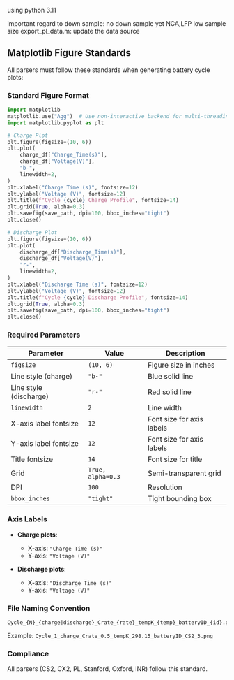 using python 3.11

important
regard to down sample: no down sample yet
NCA,LFP low sample size
export_pl_data.m: update the data source

## Matplotlib Figure Standards

All parsers must follow these standards when generating battery cycle plots:

### Standard Figure Format

```python
import matplotlib
matplotlib.use("Agg")  # Use non-interactive backend for multi-threading
import matplotlib.pyplot as plt

# Charge Plot
plt.figure(figsize=(10, 6))
plt.plot(
    charge_df["Charge_Time(s)"],
    charge_df["Voltage(V)"],
    "b-",
    linewidth=2,
)
plt.xlabel("Charge Time (s)", fontsize=12)
plt.ylabel("Voltage (V)", fontsize=12)
plt.title(f"Cycle {cycle} Charge Profile", fontsize=14)
plt.grid(True, alpha=0.3)
plt.savefig(save_path, dpi=100, bbox_inches="tight")
plt.close()

# Discharge Plot
plt.figure(figsize=(10, 6))
plt.plot(
    discharge_df["Discharge_Time(s)"],
    discharge_df["Voltage(V)"],
    "r-",
    linewidth=2,
)
plt.xlabel("Discharge Time (s)", fontsize=12)
plt.ylabel("Voltage (V)", fontsize=12)
plt.title(f"Cycle {cycle} Discharge Profile", fontsize=14)
plt.grid(True, alpha=0.3)
plt.savefig(save_path, dpi=100, bbox_inches="tight")
plt.close()
```

### Required Parameters

| Parameter | Value | Description |
|-----------|-------|-------------|
| `figsize` | `(10, 6)` | Figure size in inches |
| Line style (charge) | `"b-"` | Blue solid line |
| Line style (discharge) | `"r-"` | Red solid line |
| `linewidth` | `2` | Line width |
| X-axis label fontsize | `12` | Font size for axis labels |
| Y-axis label fontsize | `12` | Font size for axis labels |
| Title fontsize | `14` | Font size for title |
| Grid | `True, alpha=0.3` | Semi-transparent grid |
| DPI | `100` | Resolution |
| `bbox_inches` | `"tight"` | Tight bounding box |

### Axis Labels

- **Charge plots**: 
  - X-axis: `"Charge Time (s)"`
  - Y-axis: `"Voltage (V)"`
  
- **Discharge plots**:
  - X-axis: `"Discharge Time (s)"`
  - Y-axis: `"Voltage (V)"`

### File Naming Convention

```
Cycle_{N}_{charge|discharge}_Crate_{rate}_tempK_{temp}_batteryID_{id}.png
```

Example: `Cycle_1_charge_Crate_0.5_tempK_298.15_batteryID_CS2_3.png`

### Compliance

All parsers (CS2, CX2, PL, Stanford, Oxford, INR) follow this standard.
